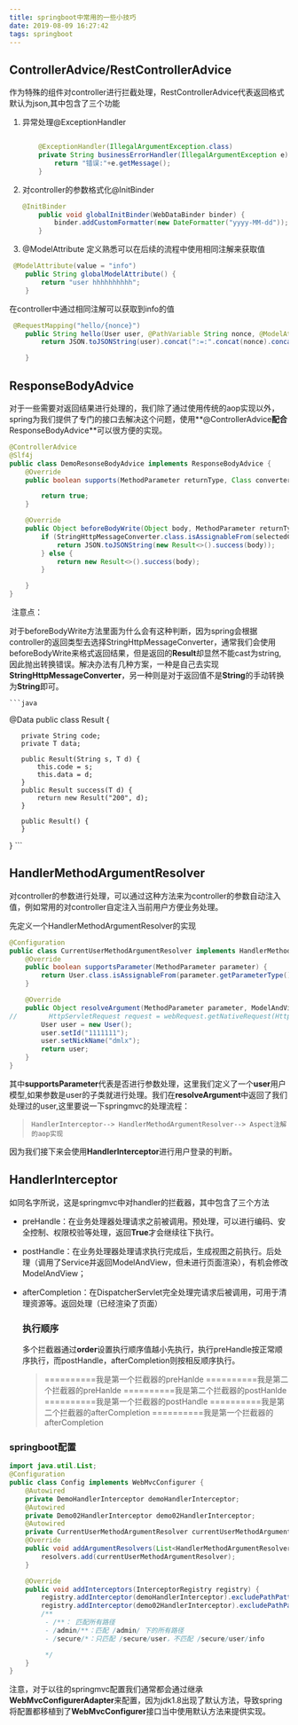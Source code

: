 ```yaml
---
title: springboot中常用的一些小技巧
date: 2019-08-09 16:27:42
tags: springboot
---
```


## ControllerAdvice/RestControllerAdvice

作为特殊的组件对controller进行拦截处理，RestControllerAdvice代表返回格式默认为json,其中包含了三个功能



1. 异常处理@ExceptionHandler

   ```java
   
       @ExceptionHandler(IllegalArgumentException.class)
       private String businessErrorHandler(IllegalArgumentException e) {
           return "错误:"+e.getMessage();
       }
   ```

2. 对controller的参数格式化@InitBinder

    ``` java
    @InitBinder
        public void globalInitBinder(WebDataBinder binder) {
            binder.addCustomFormatter(new DateFormatter("yyyy-MM-dd"));
        }
    ```

3.  @ModelAttribute 定义熟悉可以在后续的流程中使用相同注解来获取值

   ``` java
    @ModelAttribute(value = "info")
       public String globalModelAttribute() {
           return "user hhhhhhhhhh";
       }
   ```

   在controller中通过相同注解可以获取到info的值

   ``` java
    @RequestMapping("hello/{nonce}")
       public String hello(User user, @PathVariable String nonce, @ModelAttribute("info") String info) {
           return JSON.toJSONString(user).concat(":=:".concat(nonce).concat(":").concat(info));
   
       }
   ```

   
   
## ResponseBodyAdvice

   对于一些需要对返回结果进行处理的，我们除了通过使用传统的aop实现以外，spring为我们提供了专门的接口去解决这个问题，使用**@ControllerAdvice**配合**ResponseBodyAdvice**可以很方便的实现。

   

   ```java
   @ControllerAdvice
   @Slf4j
   public class DemoResonseBodyAdvice implements ResponseBodyAdvice {
       @Override
       public boolean supports(MethodParameter returnType, Class converterType) {
   
           return true;
       }
   
       @Override
       public Object beforeBodyWrite(Object body, MethodParameter returnType, MediaType selectedContentType, Class selectedConverterType, ServerHttpRequest request, ServerHttpResponse response) {
           if (StringHttpMessageConverter.class.isAssignableFrom(selectedConverterType)|| body==null) {
               return JSON.toJSONString(new Result<>().success(body));
           } else {
               return new Result<>().success(body);
           }
   
       }
   }
   ```

   ​	注意点：

   对于beforeBodyWrite方法里面为什么会有这种判断，因为spring会根据controller的返回类型去选择StringHttpMessageConverter，通常我们会使用beforeBodyWrite来格式返回结果，但是返回的**Result**却显然不能cast为string,因此抛出转换错误。解决办法有几种方案，一种是自己去实现**StringHttpMessageConverter**，另一种则是对于返回值不是**String**的手动转换为**String**即可。

    ```java
   @Data
   public class Result<T> {

       private String code;
       private T data;
       
       public Result(String s, T d) {
           this.code = s;
           this.data = d;
       }
       public Result success(T d) {
           return new Result("200", d);
       }
       
       public Result() {
       }

   }
    ```

   

## HandlerMethodArgumentResolver

​	对controller的参数进行处理，可以通过这种方法来为controller的参数自动注入值，例如常用的对controller自定注入当前用户方便业务处理。

先定义一个HandlerMethodArgumentResolver的实现

``` java
@Configuration
public class CurrentUserMethodArgumentResolver implements HandlerMethodArgumentResolver {
    @Override
    public boolean supportsParameter(MethodParameter parameter) {
        return User.class.isAssignableFrom(parameter.getParameterType());
    }

    @Override
    public Object resolveArgument(MethodParameter parameter, ModelAndViewContainer mavContainer, NativeWebRequest webRequest, WebDataBinderFactory binderFactory) throws Exception {
//        HttpServletRequest request = webRequest.getNativeRequest(HttpServletRequest.class);
        User user = new User();
        user.setId("1111111");
        user.setNickName("dmlx");
        return user;
    }
}
```

其中**supportsParameter**代表是否进行参数处理，这里我们定义了一个**user**用户模型,如果参数是user的子类就进行处理。我们在**resolveArgument**中返回了我们处理过的user,这里要说一下springmvc的处理流程：

> ```
> HandlerInterceptor--> HandlerMethodArgumentResolver--> Aspect注解的aop实现
> ```

因为我们接下来会使用**HandlerInterceptor**进行用户登录的判断。



## HandlerInterceptor

如同名字所说，这是springmvc中对handler的拦截器，其中包含了三个方法

- preHandle：在业务处理器处理请求之前被调用。预处理，可以进行编码、安全控制、权限校验等处理，返回**True**才会继续往下执行。

- postHandle：在业务处理器处理请求执行完成后，生成视图之前执行。后处理（调用了Service并返回ModelAndView，但未进行页面渲染），有机会修改ModelAndView；

- afterCompletion：在DispatcherServlet完全处理完请求后被调用，可用于清理资源等。返回处理（已经渲染了页面）

  ### 执行顺序

  多个拦截器通过**order**设置执行顺序值越小先执行，执行preHandle按正常顺序执行，而postHandle，afterCompletion则按相反顺序执行。

  >  ==========我是第一个拦截器的preHanlde
  > ==========我是第二个拦截器的preHanlde
  >  ==========我是第二个拦截器的postHanlde
  > ==========我是第一个拦截器的postHandle
  > ==========我是第二个拦截器的afterCompletion
  > ==========我是第一个拦截器的afterCompletion

### springboot配置

```java
import java.util.List;
@Configuration
public class Config implements WebMvcConfigurer {
    @Autowired
    private DemoHandlerInterceptor demoHandlerInterceptor;
    @Autowired
    private Demo02HandlerInterceptor demo02HandlerInterceptor;
    @Autowired
    private CurrentUserMethodArgumentResolver currentUserMethodArgumentResolver;
    @Override
    public void addArgumentResolvers(List<HandlerMethodArgumentResolver> resolvers) {
        resolvers.add(currentUserMethodArgumentResolver);
    }

    @Override
    public void addInterceptors(InterceptorRegistry registry) {
        registry.addInterceptor(demoHandlerInterceptor).excludePathPatterns("/login").order(1);
        registry.addInterceptor(demo02HandlerInterceptor).excludePathPatterns("/login").order(2);
        /**
         - /**： 匹配所有路径
         - /admin/**：匹配 /admin/ 下的所有路径
         - /secure/*：只匹配 /secure/user，不匹配 /secure/user/info

         */
    }
}
```

注意，对于以往的springmvc配置我们通常都会通过继承**WebMvcConfigurerAdapter**来配置，因为jdk1.8出现了默认方法，导致spring将配置都移植到了**WebMvcConfigurer**接口当中使用默认方法来提供实现。